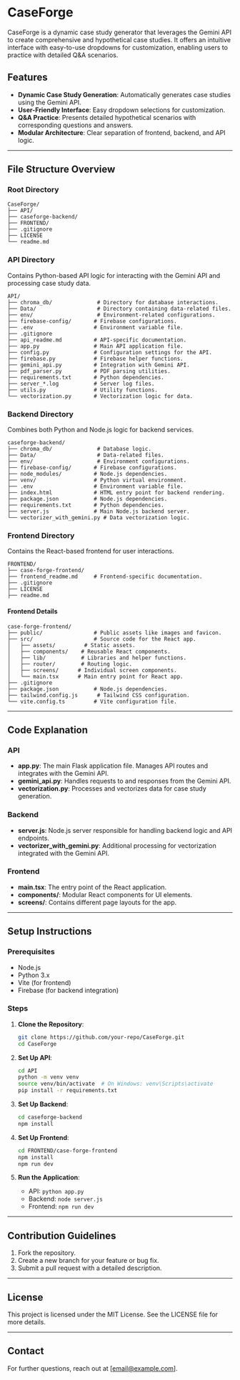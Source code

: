 # CaseForge

CaseForge is a dynamic case study generator that leverages the Gemini API to create comprehensive and hypothetical case studies. It offers an intuitive interface with easy-to-use dropdowns for customization, enabling users to practice with detailed Q&A scenarios.

## Features
- **Dynamic Case Study Generation**: Automatically generates case studies using the Gemini API.
- **User-Friendly Interface**: Easy dropdown selections for customization.
- **Q&A Practice**: Presents detailed hypothetical scenarios with corresponding questions and answers.
- **Modular Architecture**: Clear separation of frontend, backend, and API logic.

---

## File Structure Overview

### Root Directory
```
CaseForge/
├── API/
├── caseforge-backend/
├── FRONTEND/
├── .gitignore
├── LICENSE
└── readme.md
```

### API Directory
Contains Python-based API logic for interacting with the Gemini API and processing case study data.
```
API/
├── chroma_db/              # Directory for database interactions.
├── Data/                   # Directory containing data-related files.
├── env/                    # Environment-related configurations.
├── firebase-config/       # Firebase configurations.
├── .env                   # Environment variable file.
├── .gitignore
├── api_readme.md          # API-specific documentation.
├── app.py                 # Main API application file.
├── config.py              # Configuration settings for the API.
├── firebase.py            # Firebase helper functions.
├── gemini_api.py          # Integration with Gemini API.
├── pdf_parser.py          # PDF parsing utilities.
├── requirements.txt       # Python dependencies.
├── server_*.log           # Server log files.
├── utils.py               # Utility functions.
└── vectorization.py       # Vectorization logic for data.
```

### Backend Directory
Combines both Python and Node.js logic for backend services.
```
caseforge-backend/
├── chroma_db/              # Database logic.
├── Data/                   # Data-related files.
├── env/                    # Environment configurations.
├── firebase-config/       # Firebase configurations.
├── node_modules/          # Node.js dependencies.
├── venv/                  # Python virtual environment.
├── .env                   # Environment variable file.
├── index.html             # HTML entry point for backend rendering.
├── package.json           # Node.js dependencies.
├── requirements.txt       # Python dependencies.
├── server.js              # Main Node.js backend server.
└── vectorizer_with_gemini.py # Data vectorization logic.
```

### Frontend Directory
Contains the React-based frontend for user interactions.
```
FRONTEND/
├── case-forge-frontend/
├── frontend_readme.md     # Frontend-specific documentation.
├── .gitignore
├── LICENSE
├── readme.md
```

#### Frontend Details
```
case-forge-frontend/
├── public/                # Public assets like images and favicon.
├── src/                   # Source code for the React app.
│   ├── assets/         # Static assets.
│   ├── components/    # Reusable React components.
│   ├── lib/           # Libraries and helper functions.
│   ├── router/        # Routing logic.
│   ├── screens/      # Individual screen components.
│   └── main.tsx      # Main entry point for React app.
├── .gitignore
├── package.json           # Node.js dependencies.
├── tailwind.config.js      # Tailwind CSS configuration.
└── vite.config.ts         # Vite configuration file.
```

---

## Code Explanation

### API
- **app.py**: The main Flask application file. Manages API routes and integrates with the Gemini API.
- **gemini_api.py**: Handles requests to and responses from the Gemini API.
- **vectorization.py**: Processes and vectorizes data for case study generation.

### Backend
- **server.js**: Node.js server responsible for handling backend logic and API endpoints.
- **vectorizer_with_gemini.py**: Additional processing for vectorization integrated with the Gemini API.

### Frontend
- **main.tsx**: The entry point of the React application.
- **components/**: Modular React components for UI elements.
- **screens/**: Contains different page layouts for the app.

---

## Setup Instructions

### Prerequisites
- Node.js
- Python 3.x
- Vite (for frontend)
- Firebase (for backend integration)

### Steps
1. **Clone the Repository**:
   ```bash
   git clone https://github.com/your-repo/CaseForge.git
   cd CaseForge
   ```

2. **Set Up API**:
   ```bash
   cd API
   python -m venv venv
   source venv/bin/activate  # On Windows: venv\Scripts\activate
   pip install -r requirements.txt
   ```

3. **Set Up Backend**:
   ```bash
   cd caseforge-backend
   npm install
   ```

4. **Set Up Frontend**:
   ```bash
   cd FRONTEND/case-forge-frontend
   npm install
   npm run dev
   ```

5. **Run the Application**:
   - API: `python app.py`
   - Backend: `node server.js`
   - Frontend: `npm run dev`

---

## Contribution Guidelines
1. Fork the repository.
2. Create a new branch for your feature or bug fix.
3. Submit a pull request with a detailed description.

---

## License
This project is licensed under the MIT License. See the LICENSE file for more details.

---

## Contact
For further questions, reach out at [email@example.com].

